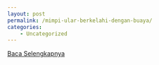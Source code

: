 ```yaml
---
layout: post
permalink: /mimpi-ular-berkelahi-dengan-buaya/
categories:
    - Uncategorized
---
```


[Baca Selengkapnya](/01)
